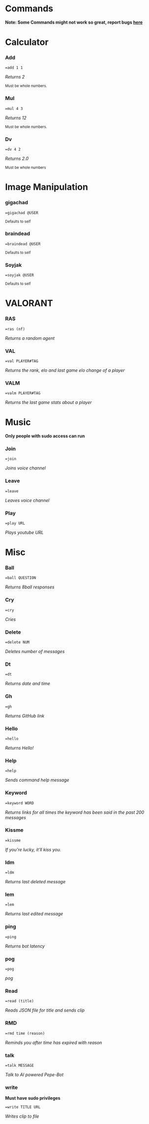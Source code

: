 # Commands

**Note: Some Commands might not work so great, report bugs [here](https://github.com/5late/Pepe-Bot/issues)**

# Calculator

### Add

``=add 1 1``

*Returns 2*

<sub>Must be whole numbers.</sub>

### Mul

``=mul 4 3``

*Returns 12*

<sub>Must be whole numbers.</sub>

### Dv

``=dv 4 2``

*Returns 2.0*

<sub>Must be whole numbers</sub>

# Image Manipulation

### gigachad

``=gigachad @USER``

<sub>Defaults to self</sub>

### braindead

``=braindead @USER``

<sub>Defaults to self</sub>

### Soyjak

``=soyjak @USER``

<sub>Defaults to self</sub>

# VALORANT

### RAS

``=ras (nf)``

*Returns a random agent*

### VAL

``=val PLAYER#TAG``

*Returns the rank, elo and last game elo change of a player*

### VALM

``=valm PLAYER#TAG``

*Returns the last game stats about a player*


# Music

**Only people with sudo access can run**

### Join

``=join``

*Joins voice channel*

### Leave

``=leave``

*Leaves voice channel*

### Play

``=play URL``

*Plays youtube URL*

# Misc

### Ball

``=ball QUESTION``

*Returns 8ball responses*

### Cry

``=cry``

*Cries*

### Delete

``=delete NUM``

*Deletes number of messages*

### Dt

``=dt``

*Returns date and time*

### Gh

``=gh``

*Returns GitHub link*

### Hello

``=hello``

*Returns Hello!*

### Help

``=help``

*Sends command help message*

### Keyword

``=keyword WORD``

*Returns links for all times the keyword has been said in the past 200 messages*

### Kissme

``=kissme``

*If you're lucky, it'll kiss you.*

### ldm

``=ldm``

*Returns last deleted message*

### lem

``=lem``

*Returns last edited message*

### ping

``=ping``

*Returns bot latency*

### pog

``=pog``

*pog*

### Read

``=read (title)``

*Reads JSON file for title and sends clip*

### RMD

``=rmd time (reason)``

*Reminds you after time has expired with reason*

### talk

``=talk MESSAGE``

*Talk to AI powered Pepe-Bot*

### write
**Must have sudo privileges**

``=write TITLE URL``

*Writes clip to file*